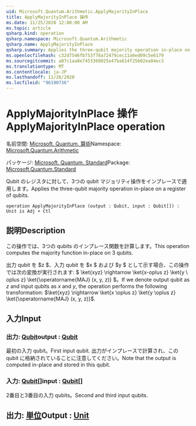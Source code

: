 ```yaml
---
uid: Microsoft.Quantum.Arithmetic.ApplyMajorityInPlace
title: ApplyMajorityInPlace 操作
ms.date: 11/25/2020 12:00:00 AM
ms.topic: article
qsharp.kind: operation
qsharp.namespace: Microsoft.Quantum.Arithmetic
qsharp.name: ApplyMajorityInPlace
qsharp.summary: Applies the three-qubit majority operation in-place on a register of qubits.
ms.openlocfilehash: c32d7546fb753f78a72479cec11a6ed09c5e6179
ms.sourcegitcommit: a87c1aa8e7453360025e47ba614f25b02ea84ec3
ms.translationtype: MT
ms.contentlocale: ja-JP
ms.lasthandoff: 11/26/2020
ms.locfileid: "96190736"
---
```

# <a name="applymajorityinplace-operation"></a><span data-ttu-id="9ec96-102">ApplyMajorityInPlace 操作</span><span class="sxs-lookup"><span data-stu-id="9ec96-102">ApplyMajorityInPlace operation</span></span>

<span data-ttu-id="9ec96-103">名前空間: [Microsoft. Quantum. 算術](xref:Microsoft.Quantum.Arithmetic)</span><span class="sxs-lookup"><span data-stu-id="9ec96-103">Namespace: [Microsoft.Quantum.Arithmetic](xref:Microsoft.Quantum.Arithmetic)</span></span>

<span data-ttu-id="9ec96-104">パッケージ: [Microsoft. Quantum. Standard](https://nuget.org/packages/Microsoft.Quantum.Standard)</span><span class="sxs-lookup"><span data-stu-id="9ec96-104">Package: [Microsoft.Quantum.Standard](https://nuget.org/packages/Microsoft.Quantum.Standard)</span></span>


<span data-ttu-id="9ec96-105">Qubit のレジスタに対して、3つの qubit マジョリティ操作をインプレースで適用します。</span><span class="sxs-lookup"><span data-stu-id="9ec96-105">Applies the three-qubit majority operation in-place on a register of qubits.</span></span>

```qsharp
operation ApplyMajorityInPlace (output : Qubit, input : Qubit[]) : Unit is Adj + Ctl
```


## <a name="description"></a><span data-ttu-id="9ec96-106">説明</span><span class="sxs-lookup"><span data-stu-id="9ec96-106">Description</span></span>

<span data-ttu-id="9ec96-107">この操作では、3つの qubits のインプレース関数を計算します。</span><span class="sxs-lookup"><span data-stu-id="9ec96-107">This operation computes the majority function in-place on 3 qubits.</span></span>

<span data-ttu-id="9ec96-108">出力 qubit を $z $、入力 qubit を $x $ および $y $ として示す場合、この操作では次の変換が実行されます: $ \ket{xyz} \rightarrow \ket{x-oplus z} \ket{y \ oplus z} \ket{\operatorname{MAJ} (x, y, z)} $。</span><span class="sxs-lookup"><span data-stu-id="9ec96-108">If we denote output qubit as $z$ and input qubits as $x$ and $y$, the operation performs the following transformation: $\ket{xyz} \rightarrow \ket{x \oplus z} \ket{y \oplus z} \ket{\operatorname{MAJ} (x, y, z)}$.</span></span>

## <a name="input"></a><span data-ttu-id="9ec96-109">入力</span><span class="sxs-lookup"><span data-stu-id="9ec96-109">Input</span></span>

### <a name="output--qubit"></a><span data-ttu-id="9ec96-110">出力: [Qubit](xref:microsoft.quantum.lang-ref.qubit)</span><span class="sxs-lookup"><span data-stu-id="9ec96-110">output : [Qubit](xref:microsoft.quantum.lang-ref.qubit)</span></span>

<span data-ttu-id="9ec96-111">最初の入力 qubit。</span><span class="sxs-lookup"><span data-stu-id="9ec96-111">First input qubit.</span></span> <span data-ttu-id="9ec96-112">出力がインプレースで計算され、この qubit に格納されていることに注意してください。</span><span class="sxs-lookup"><span data-stu-id="9ec96-112">Note that the output is computed in-place and stored in this qubit.</span></span>


### <a name="input--qubit"></a><span data-ttu-id="9ec96-113">入力: [Qubit](xref:microsoft.quantum.lang-ref.qubit)[]</span><span class="sxs-lookup"><span data-stu-id="9ec96-113">input : [Qubit](xref:microsoft.quantum.lang-ref.qubit)[]</span></span>

<span data-ttu-id="9ec96-114">2番目と3番目の入力 qubits。</span><span class="sxs-lookup"><span data-stu-id="9ec96-114">Second and third input qubits.</span></span>



## <a name="output--unit"></a><span data-ttu-id="9ec96-115">出力: [単位](xref:microsoft.quantum.lang-ref.unit)</span><span class="sxs-lookup"><span data-stu-id="9ec96-115">Output : [Unit](xref:microsoft.quantum.lang-ref.unit)</span></span>

